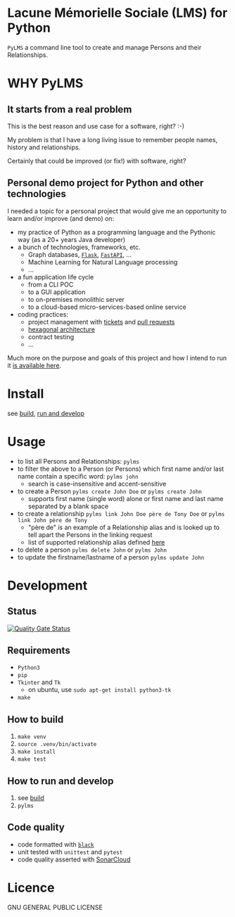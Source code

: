 Lacune Mémorielle Sociale (LMS) for Python
==========================================

`PyLMS` a command line tool to create and manage Persons and their Relationships.

WHY PyLMS
=========

It starts from a real problem
-----------------------------

This is the best reason and use case for a software, right? :-) 

My problem is that I have a long living issue to remember people names, history and relationships.

Certainly that could be improved (or fix!) with software, right?

Personal demo project for Python and other technologies
-------------------------------------------------------

I needed a topic for a personal project that would give me an opportunity to learn and/or improve (and demo) on:
* my practice of Python as a programming language and the Pythonic way (as a 20+ years Java developer)
* a bunch of technologies, frameworks, etc.
  * Graph databases, [`Flask`](https://flask.palletsprojects.com/en/3.0.x/), [`FastAPI`](https://fastapi.tiangolo.com/), ...
  * Machine Learning for Natural Language processing
  * ...
* a fun application life cycle
  * from a CLI POC
  * to a GUI application
  * to on-premises monolithic server
  * to a cloud-based micro-services-based online service
* coding practices:
   * project management with [tickets](https://linear.app/pylms/) and [pull requests](https://github.com/lesaint/PyLMS/pulls?q=is%3Apr+is%3Aclosed)
   * [hexagonal architecture](https://en.wikipedia.org/wiki/Hexagonal_architecture_(software))
   * contract testing
   * ...

Much more on the purpose and goals of this project and how I intend to run it [is available here](PROJECT_RATIONAL.md).

Install
=======

see [build](#how-to-build), [run and develop](#how-to-run-and-develop)

Usage
=====

* to list all Persons and Relationships: `pylms`
* to filter the above to a Person (or Persons) which first name and/or last name contain a specific word: `pylms john`
  * search is case-insensitive and accent-sensitive
* to create a Person `pylms create John Doe` or `pylms create John`
   * supports first name (single word) alone or first name and last name separated by a blank space 
* to create a relationship `pylms link John Doe père de Tony Doe` or `pylms link John père de Tony`
   * "père de" is an example of a Relationship alias and is looked up to tell apart the Persons in the linking request 
   * list of supported relationship alias defined [here](/src/pylms/core.py#L195)
* to delete a person `pylms delete John` or `pylms John`
* to update the firstname/lastname of a person `pylms update John`

Development
===========

Status
------

[![Quality Gate Status](https://sonarcloud.io/api/project_badges/measure?project=lesaint_PyLMS&metric=alert_status)](https://sonarcloud.io/summary/new_code?id=lesaint_PyLMS)

Requirements
------------

* `Python3`
* `pip`
* `Tkinter` and `Tk`
  * on ubuntu, use `sudo apt-get install python3-tk` 
* `make`

How to build
------------

1. `make venv`
2. `source .venv/bin/activate`
3. `make install`
4. `make test`


How to run and develop
----------------------

1. see [build](#how-to-build)
2. `pylms`

Code quality
------------

* code formatted with [`black`](https://black.readthedocs.io/en/stable/)
* unit tested with `unittest` and `pytest`
* code quality asserted with [SonarCloud](https://sonarcloud.io/project/overview?id=lesaint_PyLMS)

Licence
=======

GNU GENERAL PUBLIC LICENSE